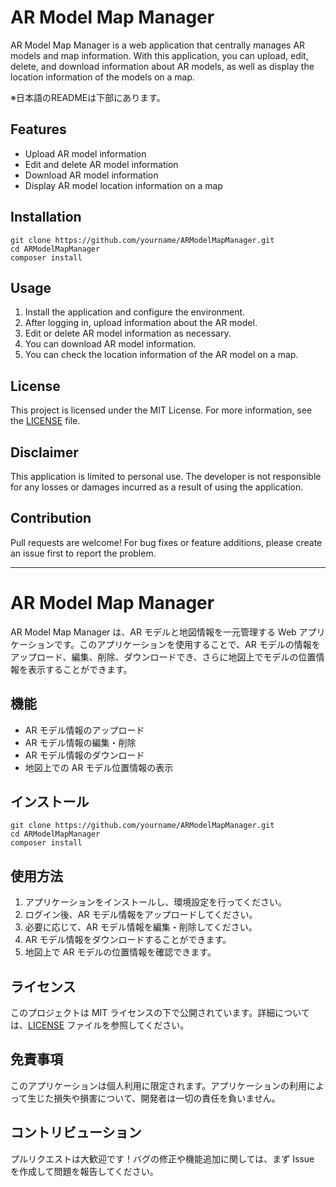 # AR Model Map Manager

AR Model Map Manager is a web application that centrally manages AR models and map information. With this application, you can upload, edit, delete, and download information about AR models, as well as display the location information of the models on a map.

※日本語のREADMEは下部にあります。

## Features

- Upload AR model information
- Edit and delete AR model information
- Download AR model information
- Display AR model location information on a map

## Installation

```
git clone https://github.com/yourname/ARModelMapManager.git
cd ARModelMapManager
composer install
```

## Usage

1. Install the application and configure the environment.
2. After logging in, upload information about the AR model.
3. Edit or delete AR model information as necessary.
4. You can download AR model information.
5. You can check the location information of the AR model on a map.

## License

This project is licensed under the MIT License. For more information, see the [LICENSE](LICENSE) file.

## Disclaimer

This application is limited to personal use. The developer is not responsible for any losses or damages incurred as a result of using the application.

## Contribution

Pull requests are welcome! For bug fixes or feature additions, please create an issue first to report the problem.

---
# AR Model Map Manager

AR Model Map Manager は、AR モデルと地図情報を一元管理する Web アプリケーションです。このアプリケーションを使用することで、AR モデルの情報をアップロード、編集、削除、ダウンロードでき、さらに地図上でモデルの位置情報を表示することができます。

## 機能

- AR モデル情報のアップロード
- AR モデル情報の編集・削除
- AR モデル情報のダウンロード
- 地図上での AR モデル位置情報の表示

## インストール

```
git clone https://github.com/yourname/ARModelMapManager.git
cd ARModelMapManager
composer install
```

## 使用方法

1. アプリケーションをインストールし、環境設定を行ってください。
2. ログイン後、AR モデル情報をアップロードしてください。
3. 必要に応じて、AR モデル情報を編集・削除してください。
4. AR モデル情報をダウンロードすることができます。
5. 地図上で AR モデルの位置情報を確認できます。

## ライセンス

このプロジェクトは MIT ライセンスの下で公開されています。詳細については、[LICENSE](LICENSE) ファイルを参照してください。

## 免責事項

このアプリケーションは個人利用に限定されます。アプリケーションの利用によって生じた損失や損害について、開発者は一切の責任を負いません。

## コントリビューション

プルリクエストは大歓迎です！バグの修正や機能追加に関しては、まず Issue を作成して問題を報告してください。

